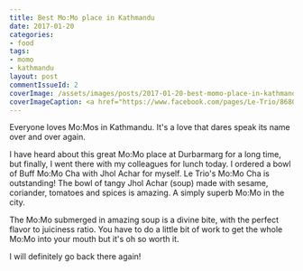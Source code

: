 ```yaml
---
title: Best Mo:Mo place in Kathmandu
date: 2017-01-20
categories:
- food
tags:
- momo
- kathmandu
layout: post
commentIssueId: 2
coverImage: /assets/images/posts/2017-01-20-best-momo-place-in-kathmandu/momocha.jpg
coverImageCaption: <a href="https://www.facebook.com/pages/Le-Trio/868003676619669" target="_blank">Le Trio</a>'s Mo:Mo Cha with Jhol Achar at Durbarmarg.
---
```


Everyone loves Mo:Mos in Kathmandu. It's a love that dares speak its name over and over again.

I have heard about this great Mo:Mo place at Durbarmarg for a long time, but finally, I went there with my colleagues for lunch today. I ordered a bowl of Buff Mo:Mo Cha with Jhol Achar for myself. Le Trio's Mo:Mo Cha is outstanding! The bowl of tangy Jhol Achar (soup) made with sesame, coriander, tomatoes and spices is amazing. A simply superb Mo:Mo in the city.

The Mo:Mo submerged in amazing soup is a divine bite, with the perfect flavor to juiciness ratio. You have to do a little bit of work to get the whole Mo:Mo into your mouth but it's oh so worth it.

I will definitely go back there again!
